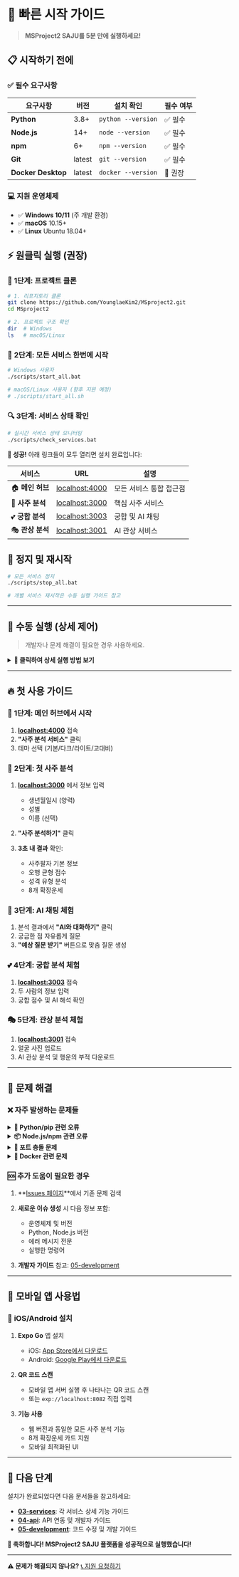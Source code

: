 # 🚀 빠른 시작 가이드

> **MSProject2 SAJU를 5분 만에 실행하세요!**

## 📋 시작하기 전에

### ✅ 필수 요구사항

| 요구사항           | 버전   | 설치 확인          | 필수 여부 |
| ------------------ | ------ | ------------------ | --------- |
| **Python**         | 3.8+   | `python --version` | ✅ 필수   |
| **Node.js**        | 14+    | `node --version`   | ✅ 필수   |
| **npm**            | 6+     | `npm --version`    | ✅ 필수   |
| **Git**            | latest | `git --version`    | ✅ 필수   |
| **Docker Desktop** | latest | `docker --version` | 🔶 권장   |

### 💻 지원 운영체제

- ✅ **Windows 10/11** (주 개발 환경)
- ✅ **macOS** 10.15+
- ✅ **Linux** Ubuntu 18.04+

## ⚡ 원클릭 실행 (권장)

### 🎯 **1단계: 프로젝트 클론**

```bash
# 1. 리포지토리 클론
git clone https://github.com/YounglaeKim2/MSproject2.git
cd MSproject2

# 2. 프로젝트 구조 확인
dir  # Windows
ls   # macOS/Linux
```

### 🚀 **2단계: 모든 서비스 한번에 시작**

```bash
# Windows 사용자
./scripts/start_all.bat

# macOS/Linux 사용자 (향후 지원 예정)
# ./scripts/start_all.sh
```

### 🔍 **3단계: 서비스 상태 확인**

```bash
# 실시간 서비스 상태 모니터링
./scripts/check_services.bat
```

**🎉 성공!** 아래 링크들이 모두 열리면 설치 완료입니다:

| 서비스           | URL                                     | 설명                    |
| ---------------- | --------------------------------------- | ----------------------- |
| 🏠 **메인 허브** | [localhost:4000](http://localhost:4000) | 모든 서비스 통합 접근점 |
| 🔮 **사주 분석** | [localhost:3000](http://localhost:3000) | 핵심 사주 서비스        |
| 💕 **궁합 분석** | [localhost:3003](http://localhost:3003) | 궁합 및 AI 채팅         |
| 🎭 **관상 분석** | [localhost:3001](http://localhost:3001) | AI 관상 서비스          |

## 🛑 정지 및 재시작

```bash
# 모든 서비스 정지
./scripts/stop_all.bat

# 개별 서비스 재시작은 수동 실행 가이드 참고
```

---

## 🔧 수동 실행 (상세 제어)

> 개발자나 문제 해결이 필요한 경우 사용하세요.

<details>
<summary><strong>📖 클릭하여 상세 실행 방법 보기</strong></summary>

### 🏠 **1. 메인 랜딩 페이지 실행**

```bash
# 터미널 1
cd landing
python server.py

# ✅ 성공: http://localhost:4000 접속 가능
```

### 🔮 **2. SAJU 서비스 실행**

**백엔드 시작:**

```bash
# 터미널 2
cd SAJU/backend

# 의존성 설치 (최초 1회)
pip install -r requirements.txt

# 서버 실행
uvicorn app.main:app --reload --port 8000 --host 0.0.0.0

# ✅ 성공: http://localhost:8000/docs 에서 API 문서 확인
```

**프론트엔드 시작:**

```bash
# 터미널 3
cd SAJU/frontend

# 의존성 설치 (최초 1회)
npm install

# 개발 서버 시작
npm start

# ✅ 성공: http://localhost:3000 자동 열림
```

### 💕 **3. NewCompatibility 서비스 실행**

```bash
# 터미널 4: 백엔드
cd NewCompatibility
./start_new_compatibility.bat

# 터미널 5: 프론트엔드
./start_frontend.bat

# ✅ 성공: http://localhost:3003 접속 가능
```

### 🎭 **4. Physiognomy 서비스 실행 (Docker 권장)**

```bash
# 터미널 6
cd Physiognomy

# Docker Compose로 실행
docker-compose up --build

# ✅ 성공: http://localhost:3001 접속 가능
```

### 📱 **5. 모바일 앱 실행 (선택사항)**

```bash
# 터미널 7
cd AppService/FortuneApp

# 의존성 설치 (최초 1회)
npm install

# Expo 개발 서버 시작
npx expo start --port 8082 --tunnel

# ✅ 성공: Expo DevTools가 열리고 QR코드로 모바일 접속
```

</details>

---

## 🔥 첫 사용 가이드

### 🎯 **1단계: 메인 허브에서 시작**

1. **[localhost:4000](http://localhost:4000)** 접속
2. **"사주 분석 서비스"** 클릭
3. 테마 선택 (기본/다크/라이트/고대비)

### 📝 **2단계: 첫 사주 분석**

1. **[localhost:3000](http://localhost:3000)** 에서 정보 입력

   - 생년월일시 (양력)
   - 성별
   - 이름 (선택)

2. **"사주 분석하기"** 클릭

3. **3초 내 결과** 확인:
   - 사주팔자 기본 정보
   - 오행 균형 점수
   - 성격 유형 분석
   - 8개 확장운세

### 🤖 **3단계: AI 채팅 체험**

1. 분석 결과에서 **"AI와 대화하기"** 클릭
2. 궁금한 점 자유롭게 질문
3. **"예상 질문 받기"** 버튼으로 맞춤 질문 생성

### 💕 **4단계: 궁합 분석 체험**

1. **[localhost:3003](http://localhost:3003)** 접속
2. 두 사람의 정보 입력
3. 궁합 점수 및 AI 해석 확인

### 🎭 **5단계: 관상 분석 체험**

1. **[localhost:3001](http://localhost:3001)** 접속
2. 얼굴 사진 업로드
3. AI 관상 분석 및 행운의 부적 다운로드

---

## 🔧 문제 해결

### ❌ **자주 발생하는 문제들**

<details>
<summary><strong>🐍 Python/pip 관련 오류</strong></summary>

**문제:** `ModuleNotFoundError` 또는 `pip: command not found`

**해결방법:**

```bash
# Python 설치 확인
python --version
python3 --version

# pip 업그레이드
python -m pip install --upgrade pip

# 가상환경 사용 (권장)
python -m venv venv
venv\Scripts\activate  # Windows
source venv/bin/activate  # macOS/Linux

# 의존성 재설치
pip install -r requirements.txt
```

</details>

<details>
<summary><strong>📦 Node.js/npm 관련 오류</strong></summary>

**문제:** `npm: command not found` 또는 패키지 설치 실패

**해결방법:**

```bash
# Node.js 설치 확인
node --version
npm --version

# npm 캐시 정리
npm cache clean --force

# node_modules 재설치
rm -rf node_modules package-lock.json  # macOS/Linux
rmdir /s node_modules && del package-lock.json  # Windows
npm install
```

</details>

<details>
<summary><strong>🔌 포트 충돌 문제</strong></summary>

**문제:** `Port already in use` 오류

**해결방법:**

```bash
# Windows에서 포트 사용 프로세스 확인 및 종료
netstat -ano | findstr :3000
taskkill /PID <PID번호> /F

# macOS/Linux에서 포트 사용 프로세스 확인 및 종료
lsof -ti:3000
kill -9 <PID번호>
```

</details>

<details>
<summary><strong>🐳 Docker 관련 문제</strong></summary>

**문제:** Docker 컨테이너 실행 실패

**해결방법:**

```bash
# Docker 상태 확인
docker --version
docker-compose --version

# Docker Desktop 재시작
# Windows: Docker Desktop 앱 재시작
# macOS/Linux: sudo systemctl restart docker

# 컨테이너 재빌드
docker-compose down
docker-compose up --build --force-recreate
```

</details>

### 🆘 **추가 도움이 필요한 경우**

1. **[Issues 페이지](https://github.com/YounglaeKim2/MSproject2/issues)**에서 기존 문제 검색
2. **새로운 이슈 생성** 시 다음 정보 포함:

   - 운영체제 및 버전
   - Python, Node.js 버전
   - 에러 메시지 전문
   - 실행한 명령어

3. **개발자 가이드** 참고: [05-development](../05-development/)

---

## 📱 모바일 앱 사용법

### 📲 **iOS/Android 설치**

1. **Expo Go** 앱 설치

   - iOS: [App Store에서 다운로드](https://apps.apple.com/app/expo-go/id982107779)
   - Android: [Google Play에서 다운로드](https://play.google.com/store/apps/details?id=host.exp.exponent)

2. **QR 코드 스캔**

   - 모바일 앱 서버 실행 후 나타나는 QR 코드 스캔
   - 또는 `exp://localhost:8082` 직접 입력

3. **기능 사용**
   - 웹 버전과 동일한 모든 사주 분석 기능
   - 8개 확장운세 카드 지원
   - 모바일 최적화된 UI

---

## 🎊 다음 단계

설치가 완료되었다면 다음 문서들을 참고하세요:

- **[03-services](../03-services/)**: 각 서비스 상세 기능 가이드
- **[04-api](../04-api/)**: API 연동 및 개발자 가이드
- **[05-development](../05-development/)**: 코드 수정 및 개발 가이드

**🎉 축하합니다! MSProject2 SAJU 플랫폼을 성공적으로 실행했습니다!**

---

**⚠️ 문제가 해결되지 않나요?** [📞 지원 요청하기](../05-development/troubleshooting.md)
